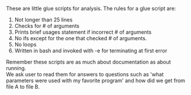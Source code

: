 These are little glue scripts for analysis.  The rules for a glue script are:

1) Not longer than 25 lines
2) Checks for # of arguments
3) Prints brief usages statement if incorrect # of arguments
4) No ifs except for the one that checked # of arguments.
5) No loops 
6) Written in bash and invoked with -e for terminating at first error

Remember these scripts are as much about documentation as about running.  
We ask user to read them for answers to questions such as 'what parameters
were used with my favorite program' and how did we get from file A to file B.
